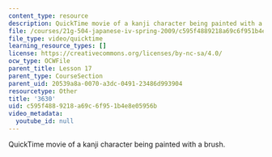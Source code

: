 ```yaml
---
content_type: resource
description: QuickTime movie of a kanji character being painted with a brush.
file: /courses/21g-504-japanese-iv-spring-2009/c595f4889218a69c6f951b4e8e05956b_3630.mov
file_type: video/quicktime
learning_resource_types: []
license: https://creativecommons.org/licenses/by-nc-sa/4.0/
ocw_type: OCWFile
parent_title: Lesson 17
parent_type: CourseSection
parent_uid: 20539a8a-0070-a3dc-0491-23486d993904
resourcetype: Other
title: '3630'
uid: c595f488-9218-a69c-6f95-1b4e8e05956b
video_metadata:
  youtube_id: null
---
```

QuickTime movie of a kanji character being painted with a brush.